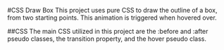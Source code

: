 #CSS Draw Box
This project uses pure CSS to draw the outline of a box, from two starting points. This animation is triggered when hovered over.

##CSS
The main CSS utilized in this project are the :before and :after pseudo classes, the transition property, and the hover pseudo class.


